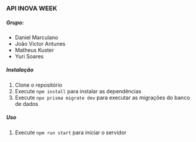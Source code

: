 ### API INOVA WEEK

##### Grupo:
- Daniel Marculano
- João Victor Antunes
- Matheus Kuster
- Yuri Soares


##### Instalação

1. Clone o repositório
2. Execute `npm install` para instalar as dependências
3. Execute `npx prisma migrate dev` para executar as migrações do banco de dados

##### Uso

1. Execute `npm run start` para iniciar o servidor
